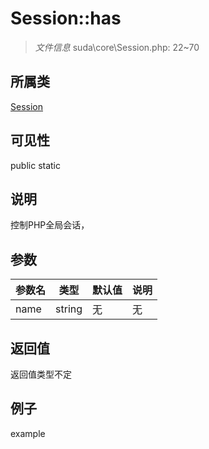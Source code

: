 # Session::has



> *文件信息* suda\core\Session.php: 22~70

## 所属类 

[Session](../Session.md)

## 可见性

 public static

## 说明

控制PHP全局会话，


## 参数


| 参数名 | 类型 | 默认值 | 说明 |
|--------|-----|-------|-------|
| name |  string | 无 | 无 |



## 返回值

返回值类型不定


## 例子

example